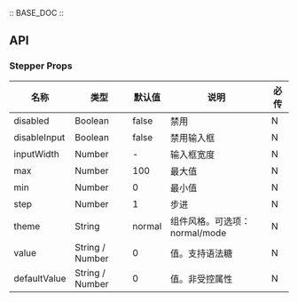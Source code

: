 :: BASE_DOC ::

## API

### Stepper Props

| 名称         | 类型            | 默认值 | 说明                          | 必传 |
| ------------ | --------------- | ------ | ----------------------------- | ---- |
| disabled     | Boolean         | false  | 禁用                          | N    |
| disableInput | Boolean         | false  | 禁用输入框                    | N    |
| inputWidth   | Number          | -      | 输入框宽度                    | N    |
| max          | Number          | 100    | 最大值                        | N    |
| min          | Number          | 0      | 最小值                        | N    |
| step         | Number          | 1      | 步进                          | N    |
| theme        | String          | normal | 组件风格。可选项：normal/mode | N    |
| value        | String / Number | 0      | 值。支持语法糖                | N    |
| defaultValue | String / Number | 0      | 值。非受控属性                | N    |
